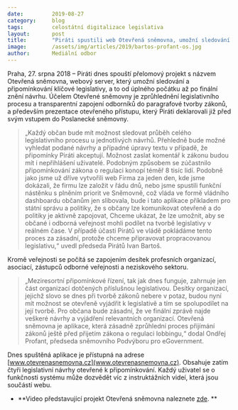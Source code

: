 ```yaml
---
date:         2019-08-27
category:     blog
tags:         celostátní digitalizace legislativa
layout:       post
title:        "Piráti spustili web Otevřená sněmovna, umožní sledování a připomínkování legislativy online"
image:        /assets/img/articles/2019/bartos-profant-os.jpg
author:       Mediální odbor
---
```


Praha, 27. srpna 2018 – Piráti dnes spouští přelomový projekt s názvem Otevřená sněmovna, webový server, který umožní sledování a připomínkování klíčové legislativy, a to od úplného počátku až po finální znění návrhu. Účelem Otevřené sněmovny je zprůhlednění legislativního procesu a transparentní zapojení odborníků do paragrafové tvorby zákonů, a především prezentace otevřeného přístupu, který Piráti deklarovali již před svým vstupem do Poslanecké sněmovny. 


> „Každý občan bude mít možnost sledovat průběh celého legislativního procesu u jednotlivých návrhů. Přehledně bude možné vyhledat podané návrhy a případné úpravy textu v případě, že připomínky Piráti akceptují. Možnost zaslat komentář k zákonu budou mít i nepřihlášení uživatelé. Podobným způsobem se zúčastnilo připomínkování zákona o regulaci konopí téměř 8 tisíc lidí. Podobně jako jsme už dříve vytvořili web Firma za jeden den, kde jsme dokázali, že firmu lze založit v řádu dnů, nebo jsme spustili funkční nástěnku s plněním priorit ve Sněmovně, což vláda ve formě vládního dashboardu občanům jen slibovala, bude i tato aplikace příkladem pro státní správu a politiky, že s občany lze komunikovat otevřeně a do politiky je aktivně zapojovat, Chceme ukázat, že lze umožnit, aby se občané i odborná veřejnost mohli podílet na tvorbě legislativy v reálném čase. V případě účasti Pirátů ve vládě pokládáme tento proces za zásadní, protože chceme připravovat propracovanou legislativu,“ uvedl předseda Pirátů Ivan Bartoš.


Kromě veřejnosti se počítá se zapojením desítek profesních organizací, asociací, zástupců odborné veřejnosti a neziskového sektoru. 
> „Meziresortní připomínkové řízení, tak jak dnes funguje, zahrnuje jen část organizací dotčených příslušnou legislativou. Desítky organizací, jejichž slovo se dnes při tvorbě zákonů nebere v potaz, budou nyní mít možnost se otevřeně vyjádřit k legislativě a tím se spolupodílet na její tvorbě. Pro občana bude zásadní, že ve finální zprávě najde veškeré návrhy a vyjádření relevantních organizací. Otevřená sněmovna je aplikace, která zásadně zprůhlední proces přijímání zákonů ještě před přijetím zákona o regulaci lobbingu,“ dodal Ondřej Profant, předseda sněmovního Podvýboru pro eGovernment.


Dnes spuštěná aplikace je přístupná na adrese [www.otevrenasnemovna.cz](www.otevrenasnemovna.cz). Obsahuje zatím čtyři legislativní návrhy otevřené k připomínkování. Každý uživatel se o funkčnosti systému může dozvědět víc z instruktážních videí, která jsou součástí webu. 


* **Video představující projekt Otevřená sněmovna naleznete [zde](https://www.youtube.com/watch?v=nTE2ryZpqjs&feature=youtu.be&fbclid=IwAR0mRUW8N7WsIhApHh8wgrosUFimGWdHnfAPDFCvo9c_D8Mu4H5dM9GMLzg). **
